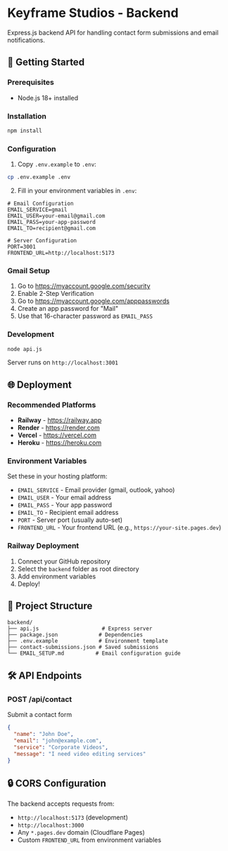 # Keyframe Studios - Backend

Express.js backend API for handling contact form submissions and email notifications.

## 🚀 Getting Started

### Prerequisites
- Node.js 18+ installed

### Installation
```bash
npm install
```

### Configuration
1. Copy `.env.example` to `.env`:
```bash
cp .env.example .env
```

2. Fill in your environment variables in `.env`:
```env
# Email Configuration
EMAIL_SERVICE=gmail
EMAIL_USER=your-email@gmail.com
EMAIL_PASS=your-app-password
EMAIL_TO=recipient@gmail.com

# Server Configuration
PORT=3001
FRONTEND_URL=http://localhost:5173
```

### Gmail Setup
1. Go to https://myaccount.google.com/security
2. Enable 2-Step Verification
3. Go to https://myaccount.google.com/apppasswords
4. Create an app password for "Mail"
5. Use that 16-character password as `EMAIL_PASS`

### Development
```bash
node api.js
```
Server runs on `http://localhost:3001`

## 🌐 Deployment

### Recommended Platforms
- **Railway** - https://railway.app
- **Render** - https://render.com
- **Vercel** - https://vercel.com
- **Heroku** - https://heroku.com

### Environment Variables
Set these in your hosting platform:
- `EMAIL_SERVICE` - Email provider (gmail, outlook, yahoo)
- `EMAIL_USER` - Your email address
- `EMAIL_PASS` - Your app password
- `EMAIL_TO` - Recipient email address
- `PORT` - Server port (usually auto-set)
- `FRONTEND_URL` - Your frontend URL (e.g., `https://your-site.pages.dev`)

### Railway Deployment
1. Connect your GitHub repository
2. Select the `backend` folder as root directory
3. Add environment variables
4. Deploy!

## 📁 Project Structure
```
backend/
├── api.js                    # Express server
├── package.json             # Dependencies
├── .env.example             # Environment template
├── contact-submissions.json # Saved submissions
└── EMAIL_SETUP.md          # Email configuration guide
```

## 🛠️ API Endpoints

### POST /api/contact
Submit a contact form
```json
{
  "name": "John Doe",
  "email": "john@example.com",
  "service": "Corporate Videos",
  "message": "I need video editing services"
}
```

## 🔒 CORS Configuration
The backend accepts requests from:
- `http://localhost:5173` (development)
- `http://localhost:3000`
- Any `*.pages.dev` domain (Cloudflare Pages)
- Custom `FRONTEND_URL` from environment variables
